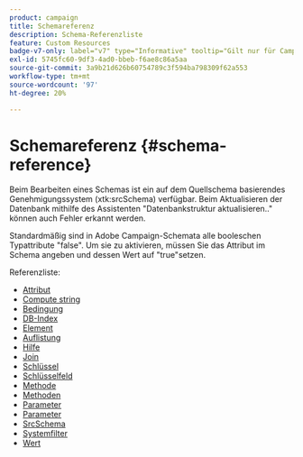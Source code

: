 ```yaml
---
product: campaign
title: Schemareferenz
description: Schema-Referenzliste
feature: Custom Resources
badge-v7-only: label="v7" type="Informative" tooltip="Gilt nur für Campaign Classic v7"
exl-id: 5745fc60-9df3-4ad0-bbeb-f6ae8c86a5aa
source-git-commit: 3a9b21d626b60754789c3f594ba798309f62a553
workflow-type: tm+mt
source-wordcount: '97'
ht-degree: 20%

---
```


# Schemareferenz {#schema-reference}

Beim Bearbeiten eines Schemas ist ein auf dem Quellschema basierendes Genehmigungssystem (xtk:srcSchema) verfügbar. Beim Aktualisieren der Datenbank mithilfe des Assistenten &quot;Datenbankstruktur aktualisieren..&quot; können auch Fehler erkannt werden.

Standardmäßig sind in Adobe Campaign-Schemata alle booleschen Typattribute &quot;false&quot;. Um sie zu aktivieren, müssen Sie das Attribut im Schema angeben und dessen Wert auf &quot;true&quot;setzen.

Referenzliste:

* [Attribut](schema/attribute.md)
* [Compute string](schema/compute-string.md)
* [Bedingung](schema/condition.md)
* [DB-Index](schema/db-index.md)
* [Element](schema/element.md)
* [Auflistung](schema/enumeration.md)
* [Hilfe](schema/help.md)
* [Join](schema/join.md)
* [Schlüssel](schema/key.md)
* [Schlüsselfeld](schema/keyfield.md)
* [Methode](schema/method.md)
* [Methoden](schema/methods.md)
* [Parameter](schema/param.md)
* [Parameter](schema/parameters.md)
* [SrcSchema](schema/srcschema.md)
* [Systemfilter](schema/sysfilter.md)
* [Wert](schema/value.md)
